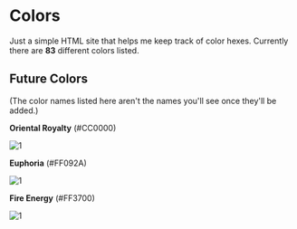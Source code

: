 # Colors

Just a simple HTML site that helps me keep track of color hexes. Currently there are **83** different colors listed.


## Future Colors

(The color names listed here aren't the names you'll see once they'll be added.)

**Oriental Royalty** (#CC0000)

![1](https://dummyimage.com/100x100/cc0000/cc0000)


**Euphoria** (#FF092A)

![1](https://dummyimage.com/100x100/ff092a/ff092a)


**Fire Energy** (#FF3700)

![1](https://dummyimage.com/100x100/ff3700/ff3700)

